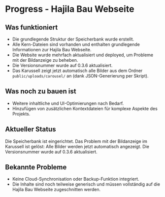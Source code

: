 # Progress - Hajila Bau Webseite

## Was funktioniert
- Die grundlegende Struktur der Speicherbank wurde erstellt.
- Alle Kern-Dateien sind vorhanden und enthalten grundlegende Informationen zur Hajila Bau Webseite.
- Die Website wurde mehrfach aktualisiert und deployed, um Probleme mit der Bildanzeige zu beheben.
- Die Versionsnummer wurde auf 0.3.6 aktualisiert.
- Das Karussell zeigt jetzt automatisch alle Bilder aus dem Ordner `public/uploads/carousel/` an (dank JSON-Generierung per Skript).

## Was noch zu bauen ist
- Weitere inhaltliche und UI-Optimierungen nach Bedarf.
- Hinzufügen von zusätzlichen Kontextdateien für komplexe Aspekte des Projekts.

## Aktueller Status
Die Speicherbank ist eingerichtet. Das Problem mit der Bildanzeige im Karussell ist gelöst: Alle Bilder werden jetzt automatisch angezeigt. Die Versionsnummer wurde auf 0.3.6 aktualisiert.

## Bekannte Probleme
- Keine Cloud-Synchronisation oder Backup-Funktion integriert.
- Die Inhalte sind noch teilweise generisch und müssen vollständig auf die Hajila Bau Webseite zugeschnitten werden.
